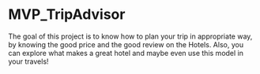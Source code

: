 # MVP_TripAdvisor

The goal of this project is to know how to plan your trip in appropriate way, by knowing the good price and the good review on the Hotels. Also, you can explore what makes a great hotel and maybe even use this model in your travels! 



